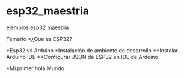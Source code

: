 # esp32_maestria
ejemplos esp32 maestria


Temario
*¿Que es ESP32?

*Esp32 vs Arduino
*Instalación de ambiente de desarrollo
**Instalar Arduino IDE
**Configurar JSON de ESP32 en IDE de Arduino


*Mi primer hola Mundo
